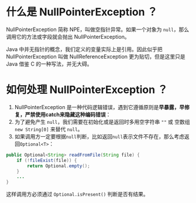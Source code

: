 # 什么是 NullPointerException ？
NullPointerException 简称 NPE，叫做空指针异常。如果一个对象为 `null`，那么调用它的方法或字段就会抛出 NullPointerException。

Java 中并无指针的概念，我们定义的变量实际上是引用。因此似乎把 NullPointerException 叫做 NullReferenceException 更为贴切，但是这里只是 Java 借鉴 C 的一种写法，并无大碍。
# 如何处理 NullPointerException ？
1. NullPointerException 是一种代码逻辑错误，遇到它遵循原则是**早暴露，早修复，严禁使用catch来隐藏这种编码错误**：
2. 为了避免产生 `null`，我们需要在初始化或是返回时多用空字符串 `""` 或 空数组 `new String[0]` 来替代 `null`。
3. 如果调用方一定要根据`null`判断，比如返回`null`表示文件不存在，那么考虑返回`Optional<T>`：
```java
public Optional<String> readFromFile(String file) {
    if (!fileExist(file)) {
        return Optional.empty();
    }
    ...
}
```
这样调用方必须通过 `Optional.isPresent()` 判断是否有结果。

